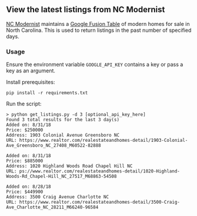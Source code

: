 ## View the latest listings from NC Modernist

[NC Modernist](http://www.ncmodernist.org/forsale.html) maintains a [Google Fusion Table](https://www.google.com/fusiontables/DataSource?docid=1qkrH6LkYzH-hAb1mbk8Fq4SbOkaJG5Y2QDekTFI) of modern homes for sale in North Carolina. This is used to return listings in the past number of specified days.

### Usage
Ensure the environment variable `GOOGLE_API_KEY` contains a key or pass a key as an argument.

Install prerequisites:
```
pip install -r requirements.txt
```

Run the script:
```
> python get_listings.py -d 3 [optional_api_key_here]
Found 3 total results for the last 3 day(s)
Added on: 8/31/18
Price: $250000
Address: 1903 Colonial Avenue Greensboro NC
URL: https://www.realtor.com/realestateandhomes-detail/1903-Colonial-Ave_Greensboro_NC_27408_M60522-82888

Added on: 8/31/18
Price: $885000
Address: 1020 Highland Woods Road Chapel Hill NC
URL: ps://www.realtor.com/realestateandhomes-detail/1020-Highland-Woods-Rd_Chapel-Hill_NC_27517_M68863-54508

Added on: 8/28/18
Price: $449900
Address: 3500 Craig Avenue Charlotte NC
URL: https://www.realtor.com/realestateandhomes-detail/3500-Craig-Ave_Charlotte_NC_28211_M66240-96584
```
